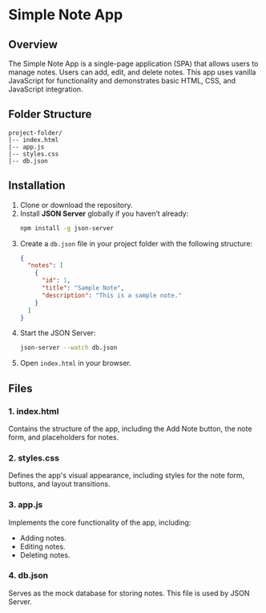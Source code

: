 # Simple Note App

## Overview
The Simple Note App is a single-page application (SPA) that allows users to manage notes. Users can add, edit, and delete notes.
This app uses vanilla JavaScript for functionality and demonstrates basic HTML, CSS, and JavaScript integration.

## Folder Structure
```
project-folder/
|-- index.html
|-- app.js
|-- styles.css
|-- db.json
```

## Installation
1. Clone or download the repository.
2. Install **JSON Server** globally if you haven’t already:
   ```bash
   npm install -g json-server
   ```
3. Create a `db.json` file in your project folder with the following structure:
   ```json
   {
     "notes": [
       {
         "id": 1,
         "title": "Sample Note",
         "description": "This is a sample note."
       }
     ]
   }
   ```
4. Start the JSON Server:
   ```bash
   json-server --watch db.json
   ```
5. Open `index.html` in your browser.

## Files
### **1. index.html**
Contains the structure of the app, including the Add Note button, the note form, and placeholders for notes.

### **2. styles.css**
Defines the app's visual appearance, including styles for the note form, buttons, and layout transitions.

### **3. app.js**
Implements the core functionality of the app, including:
- Adding notes.
- Editing notes.
- Deleting notes.

### **4. db.json**
Serves as the mock database for storing notes. This file is used by JSON Server.


